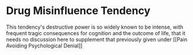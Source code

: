 # Drug Misinfluence Tendency

This tendency's destructive power is so widely known to be intense, with frequent tragic consequences for cognition and the outcome of life, that it needs no discussion here to supplement that previously given under [[Pain Avoiding Psychological Denial]]